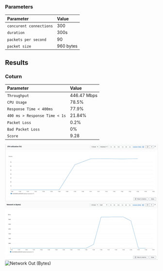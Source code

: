 
### Parameters

| Parameter | Value                |
| :-------- |:------------------------- |
| `concurent connections` | 300 |
| `duration` | 300s |
| `packets per second` | 90 |
| `packet size` | 960 bytes |

## Results

### Coturn
| Parameter | Value                |
| :-------- |:------------------------- |
| `Throughput` | 446.47 Mbps |
| `CPU Usage` | 78.5% |
| `Response Time < 400ms` | 77.9% |
| `400 ms > Response Time < 1s` | 21.84% |
| `Packet Loss` | 0.2% |
| `Bad Packet Loss` | 0% |
| `Score` | 9.28 |



![CPU](cpu.png)
![Network In (Bytes)](network-in.png)
![Network Out (Bytes)](network-out.png)
